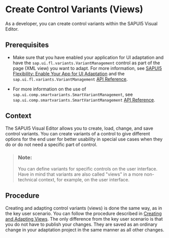 <!-- loiob4026b747f7841a782a44148c73ecb82 -->

# Create Control Variants \(Views\)

As a developer, you can create control variants within the SAPUI5 Visual Editor.



<a name="loiob4026b747f7841a782a44148c73ecb82__prereq_lg3_hty_hkb"/>

## Prerequisites

-   Make sure that you have enabled your application for UI adaptation and have the `sap.ui.fl.variants.VariantManagement` control as part of the page \(XML view\) you want to adapt. For more information, see [SAPUI5 Flexibility: Enable Your App for UI Adaptation](https://sapui5.hana.ondemand.com/#/topic/f1430c0337534d469da3a56307ff76af) and the `sap.ui.fl.variants.VariantManagement` [API Reference](https://sapui5.hana.ondemand.com/#/api/sap.ui.fl.variants.VariantManagement).

-   For more information on the use of `sap.ui.comp.smartvariants.SmartVariantManagement`, see `sap.ui.comp.smartvariants.SmartVariantManagement` [API Reference](https://sapui5.hana.ondemand.com/#/api/sap.ui.comp.smartvariants.SmartVariantManagement).




<a name="loiob4026b747f7841a782a44148c73ecb82__context_ox1_lc2_3kb"/>

## Context

The SAPUI5 Visual Editor allows you to create, load, change, and save control variants. You can create variants of a control to give different options for the end user for better usability in special use cases when they do or do not need a specific part of control.

> ### Note:  
> You can define variants for specific controls on the user interface. Have in mind that variants are also called "views" in a more non-technical context, for example, on the user interface.



<a name="loiob4026b747f7841a782a44148c73ecb82__steps-unordered_igc_4rp_qqb"/>

## Procedure

Creating and adapting control variants \(views\) is done the same way, as in the key user scenario. You can follow the procedure described in [Creating and Adapting Views](https://help.sap.com/viewer/4fc8d03390c342da8a60f8ee387bca1a/latest/en-US/91ae3492323b42a79ca66fbfaf5af3f9.html). The only difference from the key user scenario is that you do not have to publish your changes. They are saved as an ordinary change in your adaptation project in the same manner as all other changes.

